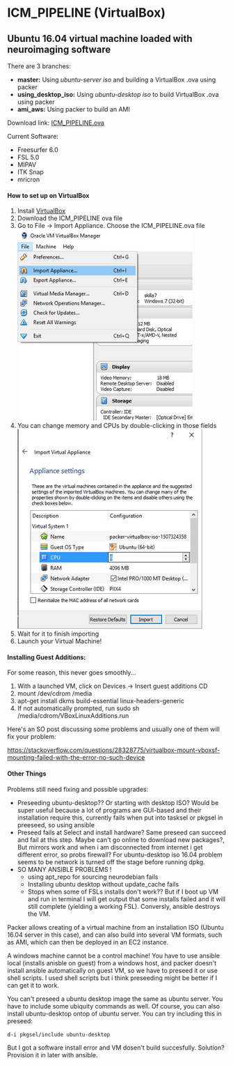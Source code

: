 ICM_PIPELINE (VirtualBox)
=========================
Ubuntu 16.04 virtual machine loaded with neuroimaging software
--------------------------------------------------------------------------------
There are 3 branches:
- **master:** Using *ubuntu-server iso* and building a VirtualBox .ova using packer
- **using_desktop_iso:** Using *ubuntu-desktop iso* to build VirtualBox .ova using packer
- **ami_aws:** Using packer to build an AMI

Download link:
[ICM_PIPELINE.ova](https://drive.google.com/file/d/0B8U1bxkyNu87RWtnUU8xeUVldm8/view?usp=sharing)

Current Software:
- Freesurfer 6.0
- FSL 5.0
- MIPAV
- ITK Snap
- mricron

#### How to set up on VirtualBox ####

1. Install [VirtualBox](https://www.virtualbox.org/)
2. Download the ICM_PIPELINE ova file
3. Go to File -> Import Appliance. Choose the ICM_PIPELINE.ova file
![](imgs/1.jpg)
4. You can change memory and CPUs by double-clicking in those fields
![](imgs/2.jpg)
5. Wait for it to finish importing
6. Launch your Virtual Machine!

#### Installing Guest Additions: ####
For some reason, this never goes smoothly...

1. With a launched VM, click on Devices -> Insert guest additions CD
2. mount /dev/cdrom /media
3. apt-get install dkms build-essential linux-headers-generic
4. If not automatically prompted, run sudo sh /media/cdrom/VBoxLinuxAdditions.run

Here's an SO post discussing some problems and usually one of them will fix your problem:

https://stackoverflow.com/questions/28328775/virtualbox-mount-vboxsf-mounting-failed-with-the-error-no-such-device





#### Other Things ####

Problems still need fixing and possible upgrades:
- Preseeding ubuntu-desktop?? Or starting with desktop ISO? Would be super useful because a lot of programs are GUI-based and their installation require this, currently fails when put into tasksel or pkgsel in preeseed, so using ansible
- Preseed fails at Select and install hardware? Same preseed can succeed and fail at this step. Maybe can't go online to download new packages?, But mirrors work and when i am disconnected from internet i get different error, so probs firewall? For ubuntu-desktop iso 16.04 problem seems to be network is turned off the stage before running dpkg.
- SO MANY ANSIBLE PROBLEMS !
  - using apt_repo for sourcing neurodebian fails
  - Installing ubuntu desktop without update_cache fails
  - Stops when some of FSLs installs don't work?? But if I boot up VM and run in terminal I will get output that some installs failed and it will still complete (yielding a working FSL). Conversly, ansible destroys the VM.

Packer allows creating of a virtual machine from an installation ISO (Ubuntu 16.04 server in this case), and can also build into several VM formats, such as AMI, which can then be deployed in an EC2 instance.

A windows machine cannot be a control machine! You have to use ansible local (installs anisble on guest) from a windows host, and packer doesn't install ansible automatically on guest VM, so we have to preseed it or use shell scripts. I used shell scripts but i think preseeding might be better if I can get it to work.

You can't preseed a ubuntu desktop image the same as ubuntu server. You have to include some ubiquity commands as well. Of course, you can also install ubuntu-desktop ontop of ubuntu server. You can try including this in preseed:

```
d-i pkgsel/include ubuntu-desktop
```

But I got a software install error and VM dosen't build succesfully. Solution? Provision it in later with ansible.
